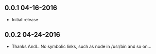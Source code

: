 0.0.1 04-16-2016
----------------
* Initial release

0.0.2 04-24-2016
----------------
* Thanks AndL. No symbolic links, such as node in /usr/bin and so on...
